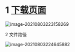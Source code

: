 # 1 [下载页面](https://github.com/alibaba/Sentinel/releases)

![image-20210803223158269](https://alphahub-test-bucket.oss-cn-shanghai.aliyuncs.com/image/image-20210803223158269.png)

2 文件路径

![image-20210803224645882](https://alphahub-test-bucket.oss-cn-shanghai.aliyuncs.com/image/image-20210803224645882.png)